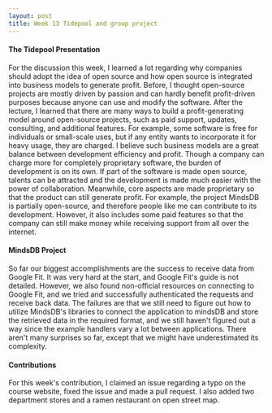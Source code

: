 ```yaml
---
layout: post
title: Week 13 Tidepool and group project
---
```

#### The Tidepool Presentation
For the discussion this week, I learned a lot regarding why companies should adopt the idea of open source and how open source is integrated into business models to generate profit. Before, I thought open-source projects are mostly driven by passion and can hardly benefit profit-driven purposes because anyone can use and modify the software. After the lecture, I learned that there are many ways to build a profit-generating model around open-source projects, such as paid support, updates, consulting, and additional features. For example, some software is free for individuals or small-scale uses, but if any entity wants to incorporate it for heavy usage, they are charged. <!--more-->I believe such business models are a great balance between development efficiency and profit. Though a company can charge more for completely proprietary software, the burden of development is on its own. If part of the software is made open source, talents can be attracted and the development is made much easier with the power of collaboration. Meanwhile, core aspects are made proprietary so that the product can still generate profit. For example, the project MindsDB is partially open-source, and therefore people like me can contribute to its development. However, it also includes some paid features so that the company can still make money while receiving support from all over the internet.
#### MindsDB Project
So far our biggest accomplishments are the success to receive data from Google Fit. It was very hard at the start, and Google Fit's guide is not detailed. However, we also found non-official resources on connecting to Google Fit, and we tried and successfully authenticated the requests and receive back data. The failures are that we still need to figure out how to utilize MindsDB's libraries to connect the application to mindsDB and store the retrieved data in the required format, and we still haven't figured out a way since the example handlers vary a lot between applications. There aren't many surprises so far, except that we might have underestimated its complexity.
#### Contributions
For this week's contribution, I claimed an issue regarding a typo on the course website, fixed the issue and made a pull request. I also added two department stores and a ramen restaurant on open street map.